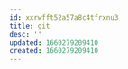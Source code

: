 ```yaml
---
id: xxrwfft52a57a8c4tfrxnu3
title: git
desc: ''
updated: 1660279209410
created: 1660279209410
---
```

